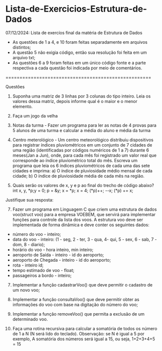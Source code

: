 # Lista-de-Exercicios-Estrutura-de-Dados
07/12/2024: Lista de exercíos final da matéria de Estrutura de Dados

- As questões de 1 a 4, e 10 foram feitas separadamente em arquivos distintos;
- A questão 5 não exigia código, então sua resolução foi feita em um arquivo txt;
- As questões 6 a 9 foram feitas em um único código fonte e a parte respectiva a cada questão foi indicada por meio de comentários.

====================================================

Questões

1. Suponha uma matriz de 3 linhas por 3 colunas do tipo inteiro.
Leia os valores dessa matriz, depois informe qual é o maior e o menor elemento.

2. Faça um jogo da velha

3. Notas da turma - Fazer um programa para ler as notas de 4 provas para 5 alunos de uma turma e calcular a média do aluno e média da turma

4. Centro meterológico - Um centro meteorológico distribuiu dispositivos para registrar índices pluviométricos em um conjunto de 7 cidades de uma região (identificadas por códigos numéricos de 1 a 7) durante 6 meses(Jan a Jun), onde, para cada mês foi registrado um valor real que corresponde ao índice pluviométrico total do mês.
Escreva um programa que leia os 6 índices pluviométricos de cada uma das sete cidades e imprima:
a) O índice de pluviosidade médio mensal de cada cidade;
b) O índice de pluviosidade média de cada mês na região.

5. Quais serão os valores de x, y e p ao final do trecho de código abaixo?
int x, y, *p;y = 0;
p = &y;
x = *p;
x = 4;
(*p)++;
--x;
(*p) += x;

Justifique sua resposta:

7. Fazer um programa em Linguagem C que criem uma estrutura de dados voo(struct voo) para a empresa VOEBEM, que servirá para implementar funções para controle da lista
dos voos. A estrutura voo deve ser implementada de forma dinâmica e deve conter os seguintes dados:
- número do voo - inteiro;
- data do voo - inteiro: (1 - seg, 2 - ter, 3 - qua, 4- qui, 5 - sex, 6 - sab, 7 - dom, 8 - diario);
- horário do voo - hora inteiro, min inteiro;
- aeroporto de Saída - inteiro - id do aeroporto;
- aeroporto de Chegada - inteiro - id do aeroporto;
- rota - inteiro id;
- tempo estimado de voo - float;
- passageiros a bordo - inteiro;

 
7. Implementar a função cadastrarVoo() que deve permitir o cadastro de um novo voo;

8. Implementar a função consultaVoo() que deve permitir obter as informações do voo com base na digitação do número do voo;

9. Implementar a função removeVoo() que permita a exclusão de um determinado voo.

10. Faça uma rotina recursiva para calcular a somatória de todos os número de 1 a N (N será lido do teclado).
Observação: se N é igual a 5 por exemplo, A somatória dos números será igual a 15, ou seja, 1+2+3+4+5 = 15 
